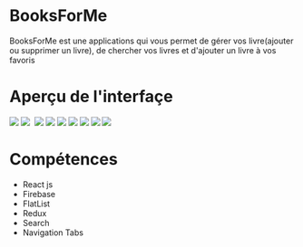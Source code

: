 # BooksForMe

BooksForMe est une applications qui vous permet de gérer vos livre(ajouter ou supprimer un livre), de chercher vos livres et d'ajouter 
un livre à vos favoris

# Aperçu de l'interfaçe

![](https://i.postimg.cc/k5j1M2BQ/connexion.png)  ![](https://i.postimg.cc/kX9pcP3t/inscription.png) ![]() ![](https://i.postimg.cc/0jzTmLzB/home-1.png) ![](https://i.postimg.cc/FRBvv5Ws/book-detail.png) ![](https://i.postimg.cc/9Mm6JDnK/bookmarks.png) ![](https://i.postimg.cc/nL7NR7Zc/search.png) ![](https://i.postimg.cc/ZR5zDnq9/profile.png)
![](https://i.postimg.cc/XqjyF3jc/create-Book.png) ![](https://i.postimg.cc/PJfbz1X7/favorite-books.png)



# Compétences

<ul>
  <li>React js</li>
  <li>Firebase</li>
  <li>FlatList</li>
  <li>Redux</li>
  <li>Search</li>
  <li>Navigation Tabs</li>
</ul>
